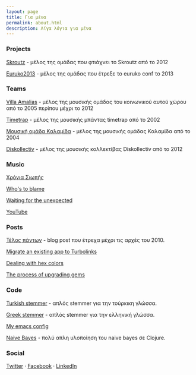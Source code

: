 ```yaml
---
layout: page
title: Για μένα
permalink: about.html
description: Λίγα λόγια για μένα
---
```


### Projects

[Skroutz](https://skroutz.gr) - μέλος της ομάδας που φτιάχνει το
Skroutz από το 2012

[Euruko2013](https://github.com/euruko2013) -  μέλος της ομάδας που
έτρεξε το euruko conf το 2013

### Teams

[Villa Amalias](https://en.wikipedia.org/wiki/Villa_Amalia_(Athens)) -
μέλος της μουσικής ομάδας του κοινωνικού αυτού χώρου από το 2005
περίπου μέχρι το 2012

[Timetrap](https://timetrapescape.bandcamp.com/) - μέλος της μουσικής
μπάντας timetrap από το 2002

[Μουσική ομάδα
Καλαμίδα](https://www.facebook.com/%CE%9C%CE%BF%CF%85%CF%83%CE%B9%CE%BA%CE%AE-%CE%BF%CE%BC%CE%AC%CE%B4%CE%B1-%CE%9A%CE%B1%CE%BB%CE%B1%CE%BC%CE%AF%CE%B4%CE%B1-110507333863152) -
μέλος της μουσικής ομάδας Καλαμίδα από το 2004

[Diskollectiv](https://diskollectiv2012.espivblogs.net/) - μέλος της
μουσικής κολλεκτίβας Diskollectiv από το 2012


### Music

[Χρόνια Σιωπής](https://timetrapescape.bandcamp.com/album/-)

[Who's to
blame](https://timetrapescape.bandcamp.com/album/whos-to-blame)

[Waiting for the
unexpected](https://timetrapescape.bandcamp.com/album/waiting-for-the-unexpected)

[YouTube](https://www.youtube.com/user/timetrapband/videos)

### Posts

[Τέλος πάντων](http://telospanton.blogspot.com/) - blog post που
έτρεχα μέχρι τις αρχές του 2010.

[Migrate an existing app to Turbolinks](https://dev.to/chief/migrate-an-existing-app-to-turbolinks-4md3)

[Dealing with hex
colors](https://dev.to/chief/dealing-with-hex-colors-464g)

[The process of upgrading gems](https://dev.to/chief/the-process-of-upgrading-gems-1073)

### Code

[Turkish stemmer](https://github.com/skroutz/turkish_stemmer) - απλός stemmer για την τούρκικη γλώσσα.

[Greek stemmer](https://github.com/chief/greek_stemmer) - απλός
stemmer για την ελληνική γλώσσα.

[My emacs config](https://github.com/chief/.emacs.d)

[Naive Bayes](https://github.com/chief/clj-naive-bayes) - πολύ
απλη υλοποίηση του naive bayes σε Clojure.

### Social

[Twitter](https://twitter.com/giorgostsiftsis)
&middot;
[Facebook](https://www.facebook.com/giorgos.timetrap)
&middot;
[LinkedIn](https://www.linkedin.com/in/giorgos-tsiftsis-85800319a/)
